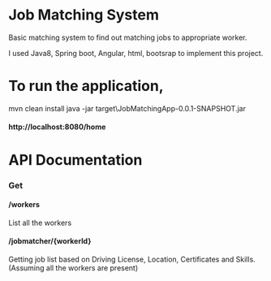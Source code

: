 # Job Matching System
Basic matching system to find out matching jobs to appropriate worker.

I used Java8, Spring boot, Angular, html, bootsrap to implement this project.

# To run the application,

mvn clean install
java -jar target\JobMatchingApp-0.0.1-SNAPSHOT.jar

#### http://localhost:8080/home

# API Documentation

### Get

#### /workers

List all the workers

#### /jobmatcher/{workerId}

Getting job list based on Driving License, Location, Certificates and Skills.
(Assuming all the workers are present)







